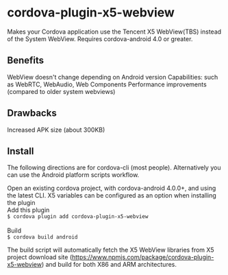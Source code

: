 cordova-plugin-x5-webview
====

Makes your Cordova application use the Tencent X5 WebView(TBS) instead of the System WebView. Requires cordova-android 4.0 or greater.

Benefits
----

WebView doesn't change depending on Android version
Capabilities: such as WebRTC, WebAudio, Web Components
Performance improvements (compared to older system webviews)

Drawbacks
----

Increased APK size (about 300KB)

Install
----
The following directions are for cordova-cli (most people). Alternatively you can use the Android platform scripts workflow.

Open an existing cordova project, with cordova-android 4.0.0+, and using the latest CLI. X5 variables can be configured as an option when installing the plugin
<br/>Add this plugin   
``$ cordova plugin add cordova-plugin-x5-webview``<br/>  
Build    
``$ cordova build android``

The build script will automatically fetch the X5 WebView libraries from X5 project download site (https://www.npmjs.com/package/cordova-plugin-x5-webview) and build for both X86 and ARM architectures.
